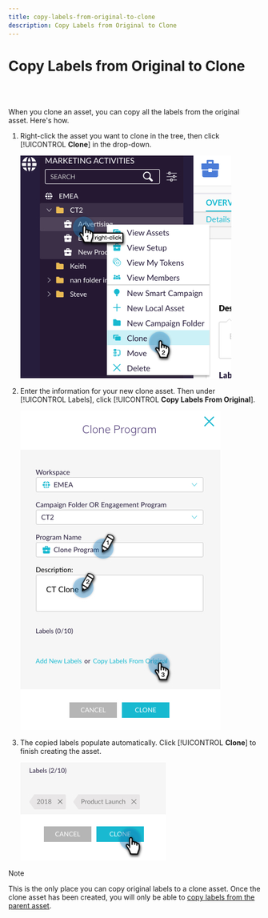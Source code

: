 ```yaml
---
title: copy-labels-from-original-to-clone
description: Copy Labels from Original to Clone
---
```


# Copy Labels from Original to Clone

<br>&nbsp;

When you clone an asset, you can copy all the labels from the original asset. Here's how.

1. Right-click the asset you want to clone in the tree, then click [!UICONTROL **Clone**] in the drop-down.

   ![Image One](/help/sky/assets/labels/copy-labels-from-original-to-clone/copy-labels-from-original-to-clone-1.jpg)

1. Enter the information for your new clone asset. Then under [!UICONTROL Labels], click [!UICONTROL **Copy Labels From Original**].

   ![Image Two](/help/sky/assets/labels/copy-labels-from-original-to-clone/copy-labels-from-original-to-clone-2.jpg)

1. The copied labels populate automatically. Click [!UICONTROL **Clone**] to finish creating the asset.

   ![Image Three](/help/sky/assets/labels/copy-labels-from-original-to-clone/copy-labels-from-original-to-clone-3.jpg)

>[!NOTE]
>
>This is the only place you can copy original labels to a clone asset. Once the clone asset has been created, you will only be able to [copy labels from the parent asset](/help/sky/copy-labels-from-parent-to-child.md).
